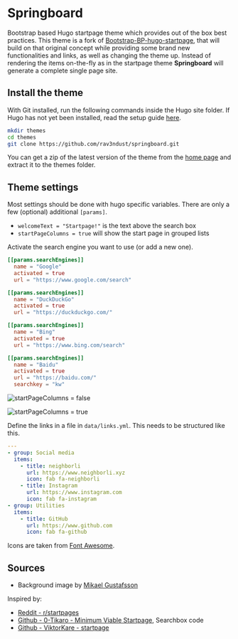 # Springboard

Bootstrap based Hugo startpage theme which provides out of the box best practices.
This theme is a fork of [Bootstrap-BP-hugo-startpage](), that will build on that original concept while providing some brand new functionalities and links, as well as changing the theme up.
Instead of rendering the items on-the-fly as in the startpage theme **Springboard** will generate a complete single page site.

## Install the theme

With Git installed, run the following commands inside the Hugo site folder. If Hugo has not yet been installed, read the setup guide [here](https://gohugo.io/overview/installing/).

```sh
mkdir themes
cd themes
git clone https://github.com/rav3ndust/springboard.git
```

You can get a zip of the latest version of the theme from the [home page](https://github.com/rav3ndust/springboard) and extract it to the themes folder.

## Theme settings

Most settings should be done with hugo specific variables. There are only a few (optional) additional `[params]`.

* `welcomeText = "Startpage!"` is the text above the search box
* `startPageColumns = true` will show the start page in grouped lists

Activate the search engine you want to use (or add a new one).

```toml
[[params.searchEngines]]
  name = "Google"
  activated = true
  url = "https://www.google.com/search"

[[params.searchEngines]]
  name = "DuckDuckGo"
  activated = true
  url = "https://duckduckgo.com/"

[[params.searchEngines]]
  name = "Bing"
  activated = true
  url = "https://www.bing.com/search"

[[params.searchEngines]]
  name = "Baidu"
  activated = true
  url = "https://baidu.com/"
  searchkey = "kw"
```

![startPageColumns = false](https://raw.githubusercontent.com/rav3ndust/springboard/master/images/screenshot.png)

![startPageColumns = true](https://raw.githubusercontent.com/rav3ndust/springboard/master/images/screenshot2.png)

Define the links in a file in `data/links.yml`. This needs to be structured like this.

```yml
---
- group: Social media
  items:
    - title: neighborli
      url: https://www.neighborli.xyz
      icon: fab fa-neighborli
    - title: Instagram
      url: https://www.instagram.com
      icon: fab fa-instagram
- group: Utilities
  items:
    - title: GitHub
      url: https://www.github.com
      icon: fab fa-github
```

Icons are taken from [Font Awesome](https://fontawesome.com/icons?d=gallery).

## Sources

* Background image by [Mikael Gustafsson](https://www.artstation.com/artwork/Y2Wew)

Inspired by:

* [Reddit - r/startpages](https://www.reddit.com/r/startpages/)
* [Github - 0-Tikaro - Minimum Viable Startpage](https://github.com/0-Tikaro/minimum-viable-startpage), Searchbox code
* [Github - ViktorKare - startpage](https://github.com/ViktorKare/startpage)
